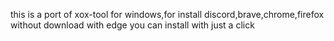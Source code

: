 this is a port of xox-tool for windows,for install discord,brave,chrome,firefox without download with edge you can install with just a click
